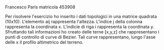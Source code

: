 Francesco Paris matricola 453908

Per risolvere l'esercizio ho inserito i dati topologici in una matrice quadrata (10x10).
L'elemento aij rappresenta l'altezza. L'indice j della colonna rappresenta la coordinata x.
L'indicie di riga i rappresenta la coordinata y.
Sfruttando tali informazioni ho creato delle terne [x,y,z] che rappresentano i punti di controllo di curve di Bezier.
Tali curve rappresentano, lungo l'asse delle x il profilo altimetrico del terreno.